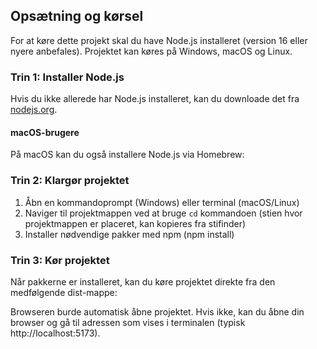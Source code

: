 ## Opsætning og kørsel

For at køre dette projekt skal du have Node.js installeret (version 16 eller nyere anbefales).
Projektet kan køres på Windows, macOS og Linux.

### Trin 1: Installer Node.js

Hvis du ikke allerede har Node.js installeret, kan du downloade det fra [nodejs.org](https://nodejs.org/).

#### macOS-brugere

På macOS kan du også installere Node.js via Homebrew:

### Trin 2: Klargør projektet

1. Åbn en kommandoprompt (Windows) eller terminal (macOS/Linux)
2. Naviger til projektmappen ved at bruge `cd` kommandoen (stien hvor projektmappen er placeret, kan kopieres fra stifinder)
3. Installer nødvendige pakker med npm (npm install)

### Trin 3: Kør projektet

Når pakkerne er installeret, kan du køre projektet direkte fra den medfølgende dist-mappe:

Browseren burde automatisk åbne projektet. Hvis ikke, kan du åbne din browser og gå til adressen som vises i terminalen (typisk http://localhost:5173).
